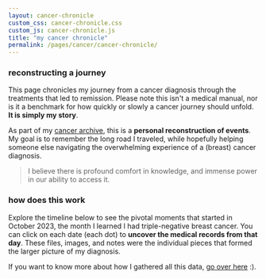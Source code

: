 ```yaml
---
layout: cancer-chronicle
custom_css: cancer-chronicle.css
custom_js: cancer-chronicle.js
title: "my cancer chronicle"
permalink: /pages/cancer/cancer-chronicle/
---
```


### reconstructing a journey
This page chronicles my journey from a cancer diagnosis through the treatments that led to remission. Please note this isn't a medical manual, nor is it a benchmark for how quickly or slowly a cancer journey should unfold.   **It is simply my story**.

As part of my [cancer archive](/pages/cancer/cancer-archive/), this is a **personal reconstruction of events**. My goal is to remember the long road I traveled, while hopefully helping someone else navigating the overwhelming experience of a (breast) cancer diagnosis.

 > I believe there is profound comfort in knowledge, and immense power in our ability to access it.

### how does this work
Explore the timeline below to see the pivotal moments that started in October 2023, the month I learned I had triple-negative breast cancer. You can click on each date (each dot) to **uncover the medical records from that day**. These files, images, and notes were the individual pieces that formed the larger picture of my diagnosis.

If you want to know more about how I gathered all this data, [go over here](/pages/cancer/time-journey-methodology/) :).


